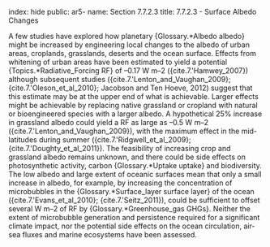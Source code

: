 index: hide
public: ar5-
name: Section 7.7.2.3
title: 7.7.2.3 - Surface Albedo Changes

A few studies have explored how planetary {Glossary.*Albedo albedo} might be increased by engineering local changes to the albedo of urban areas, croplands, grasslands, deserts and the ocean surface. Effects from whitening of urban areas have been estimated to yield a potential {Topics.*Radiative_Forcing RF} of –0.17 W m–2 ({cite.7.'Hamwey_2007}) although subsequent studies ({cite.7.'Lenton_and_Vaughan_2009}; {cite.7.'Oleson_et_al_2010}; Jacobson and Ten Hoeve, 2012) suggest that this estimate may be at the upper end of what is achievable. Larger effects might be achievable by replacing native grassland or cropland with natural or bioengineered species with a larger albedo. A hypothetical 25% increase in grassland albedo could yield a RF as large as –0.5 W m–2 ({cite.7.'Lenton_and_Vaughan_2009}), with the maximum effect in the mid-latitudes during summer ({cite.7.'Ridgwell_et_al_2009}; {cite.7.'Doughty_et_al_2011}). The feasibility of increasing crop and grassland albedo remains unknown, and there could be side effects on photosynthetic activity, carbon {Glossary.*Uptake uptake} and biodiversity. The low albedo and large extent of oceanic surfaces mean that only a small increase in albedo, for example, by increasing the concentration of microbubbles in the {Glossary.*Surface_layer surface layer} of the ocean ({cite.7.'Evans_et_al_2010}; {cite.7.'Seitz_2011}), could be sufficient to offset several W m–2 of RF by {Glossary.*Greenhouse_gas GHGs}. Neither the extent of microbubble generation and persistence required for a significant climate impact, nor the potential side effects on the ocean circulation, air-sea fluxes and marine ecosystems have been assessed.
